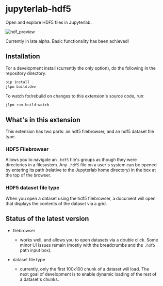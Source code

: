 # jupyterlab-hdf5

Open and explore HDF5 files in Jupyterlab.

![hdf_preview](README.png)

Currently in late alpha. Basic functionality has been achieved!

## Installation

For a development install (currently the only option), do the following in the repository directory:

```bash
pip install .
jlpm build:dev
```

To watch for/rebuild on changes to this extension's source code, run:

```bash
jlpm run build:watch
```

## What's in this extension

This extension has two parts: an hdf5 filebrowser, and an hdf5 dataset file type.

### HDF5 Filebrowser

Allows you to navigate an `.hdf5` file's groups as though they were directories in a filesystem. Any `.hdf5` file on a user's system can be opened by entering its path (relative to the Jupyterlab home directory) in the box at the top of the browser.

### HDF5 dataset file type

When you open a dataset using the hdf5 filebrowser, a document will open that displays the contents of the dataset via a grid.

## Status of the latest version

- filebrowser

  - works well, and allows you to open datasets via a double click. Some minor UI issues remain (mostly with the breadcrumbs and the `.hdf5` path input box).

- dataset file type
  - currently, only the first 100x100 chunk of a dataset will load. The next goal of development is to enable dynamic loading of the rest of a dataset's chunks.
